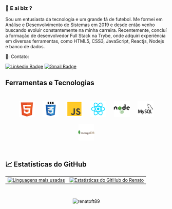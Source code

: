 ### 👋 E ai blz ?

Sou um entusiasta da tecnologia e um grande fã de futebol. Me formei em Análise e Desenvolvimento de Sistemas em 2019 e desde então venho buscando evoluir constantemente na minha carreira. Recentemente, concluí a formação de desenvolvedor Full Stack na Trybe, onde adquiri experiência em diversas ferramentas, como HTML5, CSS3, JavaScript, Reactjs, Nodejs e banco de dados.

<!-- links contato -->
<p align="left">  📲:  Contato:

[![Linkedin Badge](https://img.shields.io/badge/-RenatoAlves-blue?style=flat-square&logo=Linkedin&logoColor=white&link=https://www.linkedin.com/in/renatoalves1989/)](https://www.linkedin.com/in/renatoalves1989/) 
[![Gmail Badge](https://img.shields.io/badge/-renatoft89@gmail.com-c14438?style=flat-square&logo=Gmail&logoColor=white&link=mailto:renatoft89@gmail.com)](mailto:renatoft89@gmail.com)
</p>

<!-- Seção Tecnlogias  -->
## Ferramentas e Tecnologias   

<br/>  

<div align="center">  
<a href="https://developer.mozilla.org/pt-BR/docs/Web/HTML/Element" target="_blank"><img style="margin: 10px" src="./img/html-5-svgrepo-com.svg" alt="HTML5" height="50" /></a>
<a href="https://developer.mozilla.org/pt-BR/docs/Web/CSS" target="_blank"><img style="margin: 10px" src="./img//css3-logo-svgrepo-com.svg" alt="CSS3" height="50" /></a>
<a href="https://developer.mozilla.org/pt-BR/docs/Web/JavaScript" target="_blank"><img style="margin: 10px" src="./img/js-svgrepo-com.svg" alt="JavaScript" height="50" /></a>  
<a href="https://reactjs.org/" target="_blank"><img style="margin: 10px" src="./img/reactjs-svgrepo-com.svg" alt="React" height="50" /></a>
<a href="https://nodejs.org/pt-br/" target="_blank"><img style="margin: 10px" src="./img//nodejs-1-logo-svgrepo-com.svg" alt="Nodejs" height="50" /></a>
<a href="https://dev.mysql.com/doc/" target="_blank"><img style="margin: 10px" src="./img//mysql-svgrepo-com.svg" alt="MySQL" height="50" /></a>
<a href="https://www.mongodb.com/" target="_blank"><img style="margin: 10px" src="./img/mongodb-logo-svgrepo-com.svg" alt="MongoDB"height="50" /></a>  

</div>  
<br/>

## &#x1f4c8; Estatísticas do GitHub
<div style="max-width: 800px; margin: auto;">

  <table>
    <tr>
      <td>
        <a href="https://github.com/renatoft89/renatoft89">
          <img height="300em" src="https://github-readme-stats.vercel.app/api/top-langs/?username=renatoft89&theme=react" alt="Linguagens mais usadas" />
        </a>
      </td>
      <td>
        <a href="https://github.com/renatoft89/renatoft89">
          <img height="300em" src="https://github-readme-stats.vercel.app/api?username=renatoft89&theme=react&show_icons=true&line_height=27&count_private=true" alt="Estatísticas do GitHub do Renato" />
        </a>
      </td>
    </tr>
  </table>

</div>

<br />

<p align="center">
  <img src="https://komarev.com/ghpvc/?username=renatoft89&label=Visualizações%20do%20perfil&color=blue&style=plastic" alt="renatoft89" />
</p>


<!-- icons without padding -->
[1.2]: http://i.imgur.com/wWzX9uB.png (twitter icon without padding)
[2.2]: http://i.imgur.com/9I6NRUm.png (github icon without padding)
[3.2]: https://raw.githubusercontent.com/MartinHeinz/MartinHeinz/master/linkedin-3-16.png (LinkedIn icon without padding)

<!-- links to your social media accounts -->
[1]: https://www.linkedin.com/in/renatoalves1989/


<!-- Resources -->
<!-- Icons: https://simpleicons.org/ -->
<!-- GitHub Stats: https://github.com/anuraghazra/github-readme-stats -->
<!-- Emojis: https://emojipedia.org/emoji/ -->
<!-- HTML Emojis: https://www.fileformat.info/index.htm -->
<!-- Shields: https://shields.io/ -->
<!-- Awesome GitHub Profile README: https://github.com/abhisheknaiidu/awesome-github-profile-readme -->
